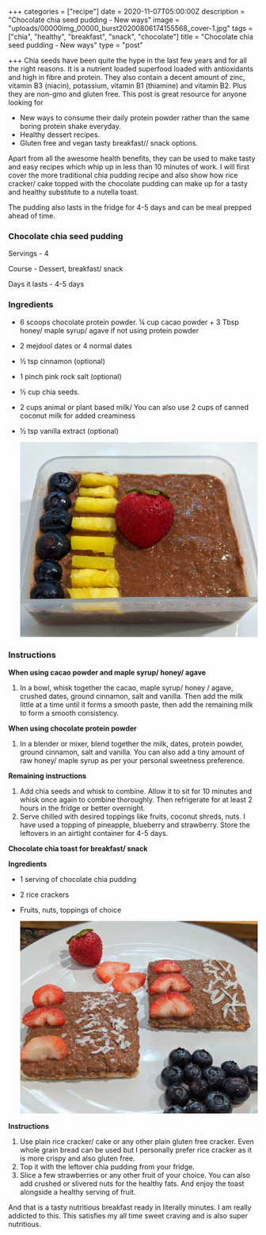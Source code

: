 +++
categories = ["recipe"]
date = 2020-11-07T05:00:00Z
description = "Chocolate chia seed pudding - New ways"
image = "uploads/00000img_00000_burst20200806174155568_cover-1.jpg"
tags = ["chia", "healthy", "breakfast", "snack", "chocolate"]
title = "Chocolate chia seed pudding - New ways"
type = "post"

+++
Chia seeds have been quite the hype in the last few years and for all the right reasons. It is a nutrient loaded superfood loaded with antioxidants and high in fibre and protein. They also contain a decent amount of zinc, vitamin B3 (niacin), potassium, vitamin B1 (thiamine) and vitamin B2. Plus they are non-gmo and gluten free. This post is great resource for anyone looking for

* New ways to consume their daily protein powder rather than the same boring protein shake everyday.
* Healthy dessert recipes.
* Gluten free and vegan tasty breakfast// snack options.

Apart from all the awesome health benefits, they can be used to make tasty and easy recipes which whip up in less than 10 minutes of work. I will first cover the more traditional chia pudding recipe and also show how rice cracker/ cake topped with the chocolate pudding can make up for a tasty and healthy substitute to a nutella toast.

The pudding also lasts in the fridge for 4-5 days and can be meal prepped ahead of time.

### **Chocolate chia seed pudding**

Servings - 4

Course - Dessert, breakfast/ snack

Days it lasts - 4-5 days

### **Ingredients**

* 6 scoops chocolate protein powder. ¼ cup cacao powder + 3 Tbsp honey/ maple syrup/ agave if not using protein powder
* 2 mejdool dates or 4 normal dates
* ½ tsp cinnamon (optional)
* 1 pinch pink rock salt (optional)
* ½ cup chia seeds.
* 2 cups animal or plant based milk/ You can also use 2 cups of canned coconut milk for added creaminess
* ½ tsp vanilla extract (optional)

  ![](uploads/00100dportrait_00100_burst20200806180209155_cover-1.jpg)

### Instructions

**When using cacao powder and maple syrup/ honey/ agave**

1. In a bowl, whisk together the cacao, maple syrup/ honey / agave, crushed dates, ground cinnamon, salt and vanilla. Then add the milk little at a time until it forms a smooth paste, then add the remaining milk to form a smooth consistency.

**When using chocolate protein powder**

1. In a blender or mixer, blend together the milk, dates, protein powder, ground cinnamon, salt and vanilla. You can also add a tiny amount of raw honey/ maple syrup as per your personal sweetness preference.

**Remaining instructions**

1. Add chia seeds and whisk to combine. Allow it to sit for 10 minutes and whisk once again to combine thoroughly. Then refrigerate for at least 2 hours in the fridge or better overnight.
2. Serve chilled with desired toppings like fruits, coconut shreds, nuts. I have used a topping of pineapple, blueberry and strawberry. Store the leftovers in an airtight container for 4-5 days.

**Chocolate chia toast for breakfast/ snack**

**Ingredients**

* 1 serving of chocolate chia pudding
* 2 rice crackers
* Fruits, nuts, toppings of choice

  ![](uploads/00100dportrait_00100_burst20200806174106573_cover-1.jpg)

**Instructions**

1. Use plain rice cracker/ cake or any other plain gluten free cracker. Even whole grain bread can be used but I personally prefer rice cracker as it is more crispy and also gluten free.
2. Top it with the leftover chia pudding from your fridge.
3. Slice a few strawberries or any other fruit of your choice. You can also add crushed or slivered nuts for the healthy fats. And enjoy the toast alongside a healthy serving of fruit.

And that is a tasty nutritious breakfast ready in literally minutes. I am really addicted to this. This satisfies my all time sweet craving and is also super nutritious.